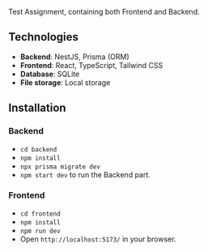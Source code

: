 Test Assignment, containing both Frontend and Backend.

## Technologies

- **Backend**: NestJS, Prisma (ORM)
- **Frontend**: React, TypeScript, Tailwind CSS
- **Database**: SQLite
- **File storage**: Local storage

## Installation

### Backend

- `cd backend`
- `npm install`
- `npx prisma migrate dev`
- `npm start dev` to run the Backend part.

### Frontend

- `cd frontend`
- `npm install`
- `npm run dev`
- Open `http://localhost:5173/` in your browser.
